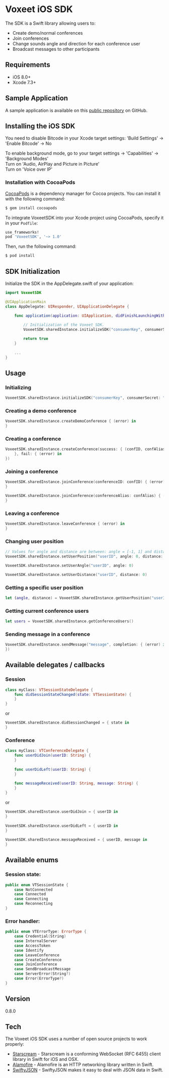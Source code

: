 # Voxeet iOS SDK

The SDK is a Swift library allowing users to:

  - Create demo/normal conferences
  - Join conferences
  - Change sounds angle and direction for each conference user
  - Broadcast messages to other participants

## Requirements

  - iOS 8.0+
  - Xcode 7.3+

## Sample Application

A sample application is available on this [public repository](https://github.com/voxeet/ios-sdk-sample/tree/master/Sample) on GitHub.

## Installing the iOS SDK

You need to disable Bitcode in your Xcode target settings: 'Build Settings' -> 'Enable Bitcode' -> No

To enable background mode, go to your target settings -> 'Capabilities' -> 'Background Modes'  
Turn on 'Audio, AirPlay and Picture in Picture'  
Turn on 'Voice over IP'

### Installation with CocoaPods

[CocoaPods](http://cocoapods.org) is a dependency manager for Cocoa projects. You can install it with the following command:

```bash
$ gem install cocoapods
```

To integrate VoxeetSDK into your Xcode project using CocoaPods, specify it in your `Podfile`:

```ruby
use_frameworks!
pod 'VoxeetSDK', '~> 1.0'
```

Then, run the following command:

```bash
$ pod install
```

## SDK Initialization

Initialize the SDK in the AppDelegate.swift of your application:

```swift
import VoxeetSDK

@UIApplicationMain
class AppDelegate: UIResponder, UIApplicationDelegate {

    func application(application: UIApplication, didFinishLaunchingWithOptions launchOptions: [NSObject: AnyObject]?) -> Bool {
    
        // Initialization of the Voxeet SDK.
        VoxeetSDK.sharedInstance.initializeSDK("consumerKey", consumerSecret: "consumerSecret")

        return true
    }
    
    ...
}
```

## Usage

### Initializing  
  
```swift
VoxeetSDK.sharedInstance.initializeSDK("consumerKey", consumerSecret: "consumerSecret")
```

### Creating a demo conference  

```swift
VoxeetSDK.sharedInstance.createDemoConference { (error) in 
}
```

### Creating a conference  

```swift
VoxeetSDK.sharedInstance.createConference(success: { (confID, confAlias) in
    }, fail: { (error) in
})
```

### Joining a conference  

```swift
VoxeetSDK.sharedInstance.joinConference(conferenceID: confID) { (error) in
}
```

```swift
VoxeetSDK.sharedInstance.joinConference(conferenceAlias: confAlias) { (error) in
}
```

### Leaving a conference  

```swift
VoxeetSDK.sharedInstance.leaveConference { (error) in
}
```

### Changing user position  

```swift
// Values for angle and distance are between: angle = [-1, 1] and distance = [0, 1]
VoxeetSDK.sharedInstance.setUserPosition("userID", angle: 0, distance: 0)
```

```swift
VoxeetSDK.sharedInstance.setUserAngle("userID", angle: 0)
```

```swift
VoxeetSDK.sharedInstance.setUserDistance("userID", distance: 0)
```

### Getting a specific user position

```swift
let (angle, distance) = VoxeetSDK.sharedInstance.getUserPosition("userID")
```

### Getting current conference users

```swift
let users = VoxeetSDK.sharedInstance.getConferenceUsers()
```

### Sending message in a conference

```swift
VoxeetSDK.sharedInstance.sendMessage("message", completion: { (error) in
})
```

## Available delegates / callbacks

### Session

```swift
class myClass: VTSessionStateDelegate {
    func didSessionStateChanged(state: VTSessionState) {
    }
}
```
or
```swift
VoxeetSDK.sharedInstance.didSessionChanged = { state in
}
```

### Conference

```swift
class myClass: VTConferenceDelegate {
    func userDidJoin(userID: String) {
    }
    
    func userDidLeft(userID: String) {
    }
    
    func messageReceived(userID: String, message: String) {
    }
}
```
or
```swift
VoxeetSDK.sharedInstance.userDidJoin = { userID in
}
        
VoxeetSDK.sharedInstance.userDidLeft = { userID in
}
        
VoxeetSDK.sharedInstance.messageReceived = { userID, message in
}
```

## Available enums

### Session state:

```swift
public enum VTSessionState {
    case NotConnected
    case Connected
    case Connecting
    case Reconnecting
}
```

### Error handler:

```swift
public enum VTErrorType: ErrorType {
    case Credential(String)
    case InternalServer
    case AccessToken
    case Identify
    case LeaveConference
    case CreateConference
    case JoinConference
    case SendBroadcastMessage
    case ServerError(String?)
    case Error(ErrorType?)
}
```

## Version
0.8.0

## Tech

The Voxeet iOS SDK uses a number of open source projects to work properly:

* [Starscream](https://github.com/daltoniam/Starscream) - Starscream is a conforming WebSocket (RFC 6455) client library in Swift for iOS and OSX.
* [Alamofire](https://github.com/Alamofire/Alamofire) - Alamofire is an HTTP networking library written in Swift.
* [SwiftyJSON](https://github.com/SwiftyJSON/SwiftyJSON) - SwiftyJSON makes it easy to deal with JSON data in Swift.